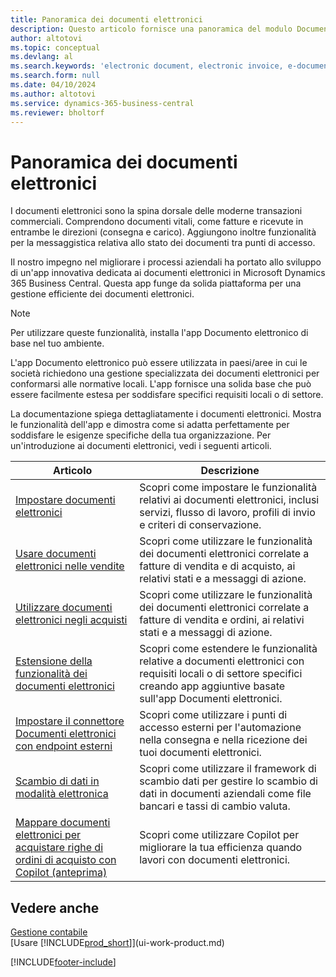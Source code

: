 ```yaml
---
title: Panoramica dei documenti elettronici
description: Questo articolo fornisce una panoramica del modulo Documenti elettronici.
author: altotovi
ms.topic: conceptual
ms.devlang: al
ms.search.keywords: 'electronic document, electronic invoice, e-document, e-invoice'
ms.search.form: null
ms.date: 04/10/2024
ms.author: altotovi
ms.service: dynamics-365-business-central
ms.reviewer: bholtorf
---
```


# Panoramica dei documenti elettronici

I documenti elettronici sono la spina dorsale delle moderne transazioni commerciali. Comprendono documenti vitali, come fatture e ricevute in entrambe le direzioni (consegna e carico). Aggiungono inoltre funzionalità per la messaggistica relativa allo stato dei documenti tra punti di accesso.

Il nostro impegno nel migliorare i processi aziendali ha portato allo sviluppo di un'app innovativa dedicata ai documenti elettronici in Microsoft Dynamics 365 Business Central. Questa app funge da solida piattaforma per una gestione efficiente dei documenti elettronici.

> [!NOTE]
> Per utilizzare queste funzionalità, installa l'app Documento elettronico di base nel tuo ambiente.  

L'app Documento elettronico può essere utilizzata in paesi/aree in cui le società richiedono una gestione specializzata dei documenti elettronici per conformarsi alle normative locali. L'app fornisce una solida base che può essere facilmente estesa per soddisfare specifici requisiti locali o di settore.

La documentazione spiega dettagliatamente i documenti elettronici. Mostra le funzionalità dell'app e dimostra come si adatta perfettamente per soddisfare le esigenze specifiche della tua organizzazione. Per un'introduzione ai documenti elettronici, vedi i seguenti articoli.

| Articolo | Descrizione | 
|---------|-------------|
| [Impostare documenti elettronici](finance-how-setup-edocuments.md) | Scopri come impostare le funzionalità relativi ai documenti elettronici, inclusi servizi, flusso di lavoro, profili di invio e criteri di conservazione. |
| [Usare documenti elettronici nelle vendite](finance-how-use-edocuments.md) | Scopri come utilizzare le funzionalità dei documenti elettronici correlate a fatture di vendita e di acquisto, ai relativi stati e a messaggi di azione.| 
| [Utilizzare documenti elettronici negli acquisti](finance-how-use-edocuments-purchase.md) | Scopri come utilizzare le funzionalità dei documenti elettronici correlate a fatture di vendita e ordini, ai relativi stati e a messaggi di azione.|
| [Estensione della funzionalità dei documenti elettronici](/dynamics365/business-central/dev-itpro/developer/devenv-extend-edocuments) | Scopri come estendere le funzionalità relative a documenti elettronici con requisiti locali o di settore specifici creando app aggiuntive basate sull'app Documenti elettronici. |
| [Impostare il connettore Documenti elettronici con endpoint esterni](finance-how-setup-edocuments-external.md) | Scopri come utilizzare i punti di accesso esterni per l'automazione nella consegna e nella ricezione dei tuoi documenti elettronici. |
| [Scambio di dati in modalità elettronica](across-data-exchange.md) | Scopri come utilizzare il framework di scambio dati per gestire lo scambio di dati in documenti aziendali come file bancari e tassi di cambio valuta. | 
| [Mappare documenti elettronici per acquistare righe di ordini di acquisto con Copilot (anteprima)](map-edocuments-with-copilot.md) | Scopri come utilizzare Copilot per migliorare la tua efficienza quando lavori con documenti elettronici. |

## Vedere anche

[Gestione contabile](finance.md)    
[Usare [!INCLUDE[prod_short](includes/prod_short.md)]](ui-work-product.md)  

[!INCLUDE[footer-include](includes/footer-banner.md)]
